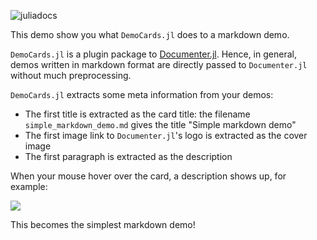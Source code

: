 ![juliadocs](assets/juliadocs.png)

This demo show you what `DemoCards.jl` does to a markdown demo.

`DemoCards.jl` is a plugin package to [Documenter.jl](https://github.com/JuliaDocs/Documenter.jl).
Hence, in general, demos written in markdown format are directly passed to `Documenter.jl` without much
preprocessing.

`DemoCards.jl` extracts some meta information from your demos:

* The first title is extracted as the card title: the filename `simple_markdown_demo.md` gives the
  title "Simple markdown demo"
* The first image link to `Documenter.jl`'s logo is extracted as the cover image
* The first paragraph is extracted as the description

When your mouse hover over the card, a description shows up, for example:

![](assets/description.png)

This becomes the simplest markdown demo!
